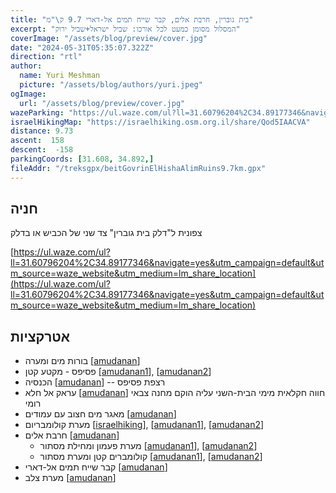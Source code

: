 ```yaml
---
title: "בית גוברין, חרבת אלים, קבר שייח תמים אל-דארי 9.7 ק\"מ"
excerpt: "המסלול מסומן כמעט לכל אורכו: שביל ישראל+שביל ירוק"
coverImage: "/assets/blog/preview/cover.jpg"
date: "2024-05-31T05:35:07.322Z"
direction: "rtl"
author:
  name: Yuri Meshman
  picture: "/assets/blog/authors/yuri.jpeg"
ogImage:
  url: "/assets/blog/preview/cover.jpg"
wazeParking: "https://ul.waze.com/ul?ll=31.60796204%2C34.89177346&navigate=yes&utm_campaign=default&utm_source=waze_website&utm_medium=lm_share_location"
israelHikingMap: "https://israelhiking.osm.org.il/share/Qod5IAACVA"
distance: 9.73
ascent:  158
descent:  -158
parkingCoords: [31.608, 34.892,]
fileAddr: "/treksgpx/beitGovrinElHishaAlimRuins9.7km.gpx"
---
```



## חניה
צפונית ל"דלק בית גוברין" צד שני של הכביש או בדלק

[https://ul.waze.com/ul?ll=31.60796204%2C34.89177346&navigate=yes&utm_campaign=default&utm_source=waze_website&utm_medium=lm_share_location](https://ul.waze.com/ul?ll=31.60796204%2C34.89177346&navigate=yes&utm_campaign=default&utm_source=waze_website&utm_medium=lm_share_location)

## אטרקציות

- בורות מים ומערה \[[amudanan](https://amudanan.co.il/#!wiki=P143403)\]
- פסיפס - מקטע קטן \[[amudanan1](https://amudanan.co.il/#!wiki=P813331)\], \[[amudanan2](https://amudanan.co.il/#!wiki=P703470)\]
- הכנסיה \[[amudanan](https://amudanan.co.il/#!wiki=P390816)\] -- רצפת פסיפס 
- עראק אל חלא \[[amudanan](https://amudanan.co.il/#!wiki=P522489)\] חווה חקלאית מימי הבית-השני עליה הוקם מחנה צבאי רומי
- מאגר מים חצוב עם עמודים \[[amudanan](https://amudanan.co.il/#!wiki=P788467)\]
- מערת קולומבריום \[[israelhiking](https://israelhiking.osm.org.il/poi/OSM/node_12387617001)\], \[[amudanan1](https://amudanan.co.il/#!wiki=P988966)\], \[[amudanan2](https://amudanan.co.il/#!wiki=P962283)\]
- חרבת אלים \[[amudanan](https://amudanan.co.il/#!wiki=P793907)\]
    - מערת פעמון ומחילת מסתור \[[amudanan1](https://amudanan.co.il/#!wiki=P404071)\], \[[amudanan2](https://amudanan.co.il/#!wiki=P624861)\]
    * קולומברים קטן ומערת מסתור \[[amudanan1](https://amudanan.co.il/#!wiki=P282462)\], \[[amudanan2](https://amudanan.co.il/#!wiki=P273393)\]
- קבר שייח תמים אל-דארי \[[amudanan](https://amudanan.co.il/#!wiki=P704179)\]
- מערת צלב \[[amudanan](https://amudanan.co.il/#!wiki=P795104)\]
